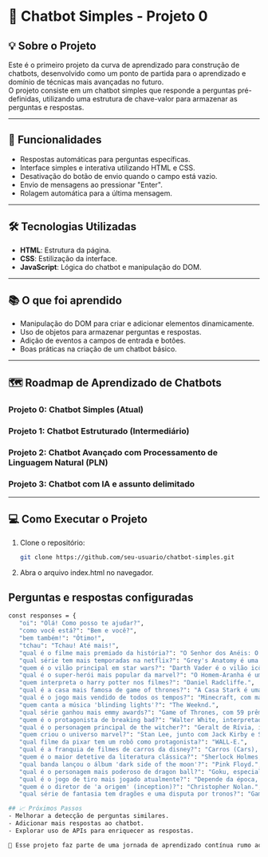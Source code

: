# 🤖 Chatbot Simples - Projeto 0

## 💡 Sobre o Projeto
Este é o primeiro projeto da curva de aprendizado para construção de chatbots, desenvolvido como um ponto de partida para o aprendizado e domínio de técnicas mais avançadas no futuro.  
O projeto consiste em um chatbot simples que responde a perguntas pré-definidas, utilizando uma estrutura de chave-valor para armazenar as perguntas e respostas.  

---

## 🚀 Funcionalidades
- Respostas automáticas para perguntas específicas.
- Interface simples e interativa utilizando HTML e CSS.
- Desativação do botão de envio quando o campo está vazio.
- Envio de mensagens ao pressionar "Enter".
- Rolagem automática para a última mensagem.  

---

## 🛠️ Tecnologias Utilizadas
- **HTML**: Estrutura da página.  
- **CSS**: Estilização da interface.  
- **JavaScript**: Lógica do chatbot e manipulação do DOM.  

---

## 📚 O que foi aprendido
- Manipulação do DOM para criar e adicionar elementos dinamicamente.  
- Uso de objetos para armazenar perguntas e respostas.  
- Adição de eventos a campos de entrada e botões.  
- Boas práticas na criação de um chatbot básico.  

---

## 🗺️ Roadmap de Aprendizado de Chatbots

### Projeto 0: Chatbot Simples (Atual)  

### Projeto 1: Chatbot Estruturado (Intermediário)  

### Projeto 2: Chatbot Avançado com Processamento de Linguagem Natural (PLN)  

### Projeto 3: Chatbot com IA e assunto delimitado  

---

## 💻 Como Executar o Projeto
1. Clone o repositório:
   ```bash
   git clone https://github.com/seu-usuario/chatbot-simples.git

2. Abra o arquivo index.html no navegador.

## Perguntas e respostas configuradas

   ```bash
   const responses = {
      "oi": "Olá! Como posso te ajudar?",
      "como você está?": "Bem e você?",
      "bem também!": "Ótimo!",
      "tchau": "Tchau! Até mais!",
      "qual é o filme mais premiado da história?": "O Senhor dos Anéis: O Retorno do Rei, com 11 Oscars.",
      "qual série tem mais temporadas na netflix?": "Grey's Anatomy é uma das séries mais longas disponíveis.",
      "quem é o vilão principal em star wars?": "Darth Vader é o vilão icônico da franquia.",
      "qual é o super-herói mais popular da marvel?": "O Homem-Aranha é um dos mais queridos pelos fãs.",
      "quem interpreta o harry potter nos filmes?": "Daniel Radcliffe.",
      "qual é a casa mais famosa de game of thrones?": "A Casa Stark é uma das mais icônicas.",
      "qual é o jogo mais vendido de todos os tempos?": "Minecraft, com mais de 238 milhões de cópias.",
      "quem canta a música 'blinding lights'?": "The Weeknd.",
      "qual série ganhou mais emmy awards?": "Game of Thrones, com 59 prêmios.",
      "quem é o protagonista de breaking bad?": "Walter White, interpretado por Bryan Cranston.",
      "qual é o personagem principal de the witcher?": "Geralt de Rívia, interpretado por Henry Cavill na série.",
      "quem criou o universo marvel?": "Stan Lee, junto com Jack Kirby e Steve Ditko.",
      "qual filme da pixar tem um robô como protagonista?": "WALL-E.",
      "qual é a franquia de filmes de carros da disney?": "Carros (Cars), da Pixar.",
      "quem é o maior detetive da literatura clássica?": "Sherlock Holmes, criado por Arthur Conan Doyle.",
      "qual banda lançou o álbum 'dark side of the moon'?": "Pink Floyd.",
      "qual é o personagem mais poderoso de dragon ball?": "Goku, especialmente na forma de Super Saiyajin Blue ou Ultra Instinct.",
      "qual é o jogo de tiro mais jogado atualmente?": "Depende da época, mas títulos como Call of Duty e Fortnite são populares.",
      "quem é o diretor de 'a origem' (inception)?": "Christopher Nolan.",
      "qual série de fantasia tem dragões e uma disputa por tronos?": "Game of Thrones."};

## 📈 Próximos Passos
- Melhorar a detecção de perguntas similares.
- Adicionar mais respostas ao chatbot.
- Explorar uso de APIs para enriquecer as respostas.

🌱 Esse projeto faz parte de uma jornada de aprendizado contínua rumo ao desenvolvimento de chatbots inteligentes e personalizados.